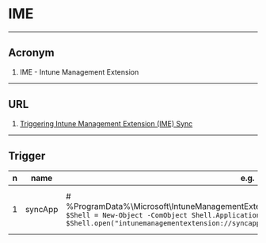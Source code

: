 # IME

---

## Acronym
1. IME - Intune Management Extension

---

## URL
1. [Triggering Intune Management Extension (IME) Sync](https://oliverkieselbach.com/2020/11/03/triggering-intune-management-extension-ime-sync/)

---

## Trigger
|n|name|e.g.|O/P|
|-|----|----|---|
|1|syncApp|# %ProgramData%\Microsoft\IntuneManagementExtension\Logs\IntuneManagementExtension.log\ <br/> `$Shell = New-Object -ComObject Shell.Application` <br/> `$Shell.open("intunemanagementextension://syncapp")`|[<img src="https://i.imgur.com/RghuRaI.png">](https://i.imgur.com/RghuRaI.png) <br/> # eventViewer\Apps&ServicesLogs\Windows\DeviceManagment-Enterprise-Diagnostics-Provider\Operational <br/> [<img src="https://i.imgur.com/7O88TQL.png">](https://i.imgur.com/7O88TQL.png)|
